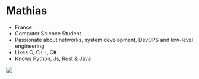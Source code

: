 # Mathias
- France
- Computer Science Student
- Passionate about networks, system development, DevOPS and low-level engineering
- Likes C, C++, C#
- Knows Python, Js, Rust & Java

 
![](https://komarev.com/ghpvc/?username=MathiAs2Pique&style=pixel)
